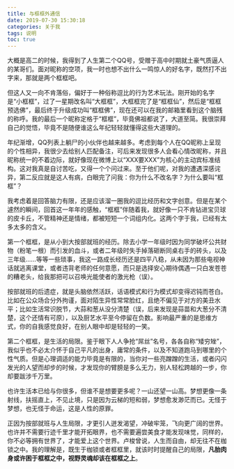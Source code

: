 ```yaml
---
title: 与框框外通信
date: 2019-07-30 15:30:18
categories: 关于我
tags: 说明
toc: true
---
```


大概是高二的时候，我得到了人生第二个QQ号，受赠于高中时期就土豪气质逼人的某哥们。面对昵称的空项，我一时也想不出什么一鸣惊人的好名字，既然打不出字来，那就是两个框框吧。

但这人又一向不肯落俗，偏好于一种俗称逗比的行为艺术玩法。刚开始的名字是“小框框”，过了一星期改名叫“大框框”，大框框完了是“框框仙”，然后是“框框预选佛”，最后终于升级成功叫“框框佛”，现在还可以在我的邮箱里看到这个脑残的称呼。我的最后一个昵称定格于“框框”，毕竟佛祖都说了，大道至简。我很崇拜自己的觉悟，毕竟不是随便谁这么年纪轻轻就懂得这些大道理的。

年纪渐增，QQ列表上躺尸的小伙伴也越来越多。考虑到每个人在QQ昵称上呈现的个性相异，我很少去给别人匹配备注，可后来发现很多人会看心情改昵称，并且昵称统一的不着边际，就好像现在微博上以“XXX要XXX”为核心的主动宾标准结构。这对我真是自讨苦吃，又得一个个问过来。至于他们呢，对我的遭遇深感诧异，第二反应就是这人有病，白眼完了问我：你为什么不改名字？为什么要叫“框框”？

 <!--more-->

我考虑着是回答脑力有限，还是应该溜一圈我的逗比经历和文字创意。但是在某个遽然的瞬间，回首这一年年的感触，“框框”伴随着我，就好像一只不肯钻进宝贝球的皮卡丘，不管精神还是情绪，都被短短一个词组内化。这两个字于我，已经有太多太多的含义。

第一个框框，是从小到大按部就班的经历。除去小学一年级时因为同学破坏公共财物（粉笔一根）而引发的血斗，或者二年级时失手掉落砸断同桌右手的砖头，以及三年级……等等一些琐事，我这一路成长经历还是四平八稳，从未因为那些电视神话就逃离课堂，或者违背老师的任何意愿，而只是选择安心期待偶遇一只白发苍苍的糟老头，给我那把可以召唤光能使者的激光枪（误）。

按部就班的后遗症，就是头脑依然活跃，话语模式和行为模式却变得迟钝而苍白。比如在公众场合分外拘谨，面对陌生异性常常脸红，且绝不偏见于对方的美丑水平；比如生活常识脱节，大蒜和葱从没分清楚（误，后来发现是蒜苗和大葱分不清楚，这个还情有可原），以及厨艺水平至今停留在负数。影响最严重的是思维方式，你的自我感觉良好，在别人眼中却是轻轻的一笑。

第二个框框，是生活的局限。鉴于眼下人人争抢“屌丝”名号，各各自称“矮穷矬”，我似乎也不必太介怀于自己平凡的出身，庸常的条件，以及不知道跑马到哪里的个性气质。但是心理调适的能力毕竟是有限的，当你对一些亮蹭蹭的生活，或者闪闪发光的人望而却步的时候，才发现你的臂膀是多么无力，别人轻松跨越的一步，你却要跋涉千万里。

也许生活本已给与你很多，但谁不是想要更多呢？一山还望一山高。梦想更像一条射线，扶摇直上，不见止境，只是因为云梯的短和弱，梦想愈发渺茫而已。无怪于梦想，也无怪于命运，这是人性的原罪。

正因为按部就班与人生局限，才更引人迸发渴望，冲破牢笼，飞向更广阔的世界。也许并不需要行迹千里才能开拓眼界，也不需要遍尝美食才能发现味觉，同样的，你不必等拥有世界了，才能爱上这个世界。卢梭曾说，人生而自由，却无往不在枷锁之中。我的理解是，既生于枷锁或者框框里，就该时时提醒自己的局限，**凡胎肉身或许困于框框之中，视野灵魂却该在框框之上**。